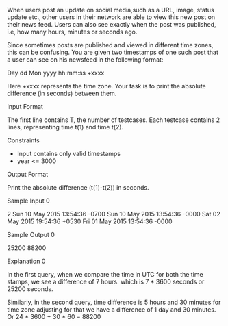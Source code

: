 When users post an update on social media,such as a URL, image, status update etc., other users in their network are able to view this new post on their news feed. Users can also see exactly when the post was published, i.e, how many hours, minutes or seconds ago.

Since sometimes posts are published and viewed in different time zones, this can be confusing. You are given two timestamps of one such post that a user can see on his newsfeed in the following format:

Day dd Mon yyyy hh:mm:ss +xxxx

Here +xxxx represents the time zone. Your task is to print the absolute difference (in seconds) between them.

Input Format

The first line contains T, the number of testcases.
Each testcase contains 2 lines, representing time t(1) and time t(2).

Constraints

* Input contains only valid timestamps
* year <= 3000

Output Format

Print the absolute difference (t(1)-t(2)) in seconds.

Sample Input 0

2
Sun 10 May 2015 13:54:36 -0700
Sun 10 May 2015 13:54:36 -0000
Sat 02 May 2015 19:54:36 +0530
Fri 01 May 2015 13:54:36 -0000

Sample Output 0

25200
88200

Explanation 0

In the first query, when we compare the time in UTC for both the time stamps, we see a difference of 7 hours. which is 7 * 3600 seconds or 25200 seconds.

Similarly, in the second query, time difference is 5 hours and 30 minutes for time zone adjusting for that we have a difference of 1 day and 30 minutes. Or 24 * 3600 + 30 * 60 = 88200